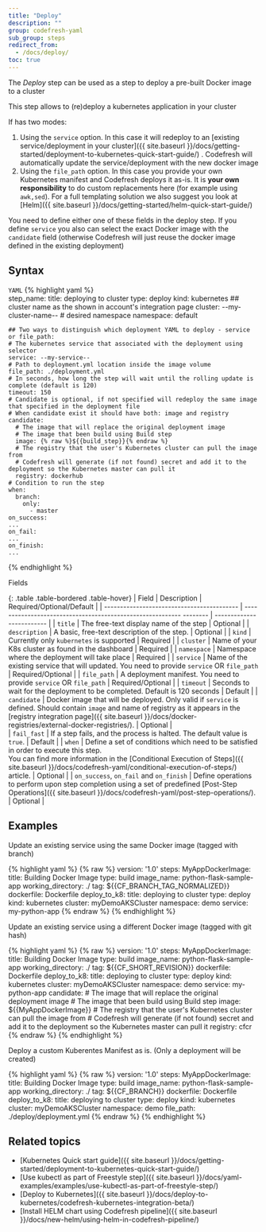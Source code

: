 ```yaml
---
title: "Deploy"
description: ""
group: codefresh-yaml
sub_group: steps
redirect_from:
  - /docs/deploy/
toc: true
---
```

The *Deploy* step can be used as a step to deploy a pre-built Docker image to a cluster

This step allows to (re)deploy a kubernetes application in your cluster

If has two modes:

1. Using the `service` option. In this case it will redeploy to an [existing service/deployment in your cluster]({{ site.baseurl }}/docs/getting-started/deployment-to-kubernetes-quick-start-guide/) . Codefresh will
automatically update the service/deployment with the new docker image
1. Using the `file_path` option. In this case you provide your own Kubernetes manifest and Codefresh deploys it as-is. It is **your
own responsibility** to do custom replacements here (for example using `awk,sed`). For a full templating solution we also
suggest you look at [Helm]({{ site.baseurl }}/docs/getting-started/helm-quick-start-guide/)

You need to define either one of these fields in the deploy step. If you define `service` you also can select the exact Docker image
with the `candidate` field (otherwise Codefresh will just reuse the docker image defined in the existing deployment)

## Syntax

  `YAML`
{% highlight yaml %}    
  step_name:
    title: deploying to cluster
    type: deploy
    kind: kubernetes 
    ## cluster name as the shown in account's integration page
    cluster:  --my-cluster-name--
    # desired namespace
    namespace: default
    
    ## Two ways to distinguish which deployment YAML to deploy - service or file_path:    
    # The kubernetes service that associated with the deployment using selector
    service: --my-service--
    # Path to deployment.yml location inside the image volume
    file_path: ./deployment.yml
    # In seconds, how long the step will wait until the rolling update is complete (default is 120)
    timeout: 150
    # Candidate is optional, if not specified will redeploy the same image that specified in the deployment file
    # When candidate exist it should have both: image and registry
    candidate:
      # The image that will replace the original deployment image 
      # The image that been build using Build step
      image: {% raw %}${{build_step}}{% endraw %}
      # The registry that the user's Kubernetes cluster can pull the image from
      # Codefresh will generate (if not found) secret and add it to the deployment so the Kubernetes master can pull it
      registry: dockerhub
    # Condition to run the step
    when:
      branch:
        only:
          - master
    on_success:
    ...
    on_fail:
    ...
    on_finish:
    ...        
{% endhighlight %}

Fields

{: .table .table-bordered .table-hover}
| Field                                      | Description                                                                                                                                                                                                                        | Required/Optional/Default |
| ------------------------------------------ | ----------------------------------------------------------  -------- | ------------------------- |
| `title`                                    | The free-text display name of the step                               | Optional                  |
| `description`                              | A basic, free-text description of the step.                          | Optional                  |
| `kind`                        | Currently only `kubernetes` is supported                | Required                   |
| `cluster`                        | Name of your K8s cluster as found in the dashboard               | Required                   |
| `namespace`                        | Namespace where the deployment will take place           | Required                   |
| `service`                        | Name of the existing service that will updated. You need to provide `service` OR `file_path`               | Required/Optional                   |
| `file_path`                        | A deployment manifest. You need to provide `service` OR `file_path`                | Required/Optional                  |
| `timeout`                        | Seconds to wait for the deployment to be completed. Default is 120 seconds               | Default                   |
| `candidate`                        | Docker image that will be deployed. Only valid if `service` is defined. Should contain `image` and name of registry as it appears in the [registry integration page]({{ site.baseurl }}/docs/docker-registries/external-docker-registries/).                | Optional                  |                  
| `fail_fast`                                | If a step fails, and the process is halted. The default value is `true`.                                                                                                        | Default                   |
| `when`                                     | Define a set of conditions which need to be satisfied in order to execute this step.<br>You can find more information in the [Conditional Execution of Steps]({{ site.baseurl }}/docs/codefresh-yaml/conditional-execution-of-steps/) article.          | Optional                  |
| `on_success`, `on_fail` and `on_finish`    | Define operations to perform upon step completion using a set of predefined [Post-Step Operations]({{ site.baseurl }}/docs/codefresh-yaml/post-step-operations/).                                                                               | Optional                  |

## Examples

Update an existing service using the same Docker image (tagged with branch)

{% highlight yaml %} 
{% raw %}
version: '1.0'
steps:
  MyAppDockerImage:
    title: Building Docker Image
    type: build
    image_name: python-flask-sample-app
    working_directory: ./
    tag: ${{CF_BRANCH_TAG_NORMALIZED}}
    dockerfile: Dockerfile
  deploy_to_k8:
    title: deploying to cluster
    type: deploy
    kind: kubernetes 
    cluster:  myDemoAKSCluster
    namespace: demo
    service: my-python-app
{% endraw %}
{% endhighlight %}

Update an existing service using a different Docker image (tagged with git hash)

{% highlight yaml %} 
{% raw %}
version: '1.0'
steps:
  MyAppDockerImage:
    title: Building Docker Image
    type: build
    image_name: python-flask-sample-app
    working_directory: ./
    tag: ${{CF_SHORT_REVISION}}
    dockerfile: Dockerfile
  deploy_to_k8:
    title: deploying to cluster
    type: deploy
    kind: kubernetes 
    cluster:  myDemoAKSCluster
    namespace: demo
    service: my-python-app
    candidate:
      # The image that will replace the original deployment image 
      # The image that been build using Build step
      image: ${{MyAppDockerImage}}
      # The registry that the user's Kubernetes cluster can pull the image from
      # Codefresh will generate (if not found) secret and add it to the deployment so the Kubernetes master can pull it
      registry: cfcr
{% endraw %}
{% endhighlight %}


Deploy a custom Kuberentes Manifest as is. (Only a deployment will be created)


{% highlight yaml %} 
{% raw %}
version: '1.0'
steps:
  MyAppDockerImage:
    title: Building Docker Image
    type: build
    image_name: python-flask-sample-app
    working_directory: ./
    tag: ${{CF_BRANCH}}
    dockerfile: Dockerfile
  deploy_to_k8:
    title: deploying to cluster
    type: deploy
    kind: kubernetes 
    cluster:  myDemoAKSCluster
    namespace: demo
    file_path: ./deploy/deployment.yml
{% endraw %}
{% endhighlight %}





## Related topics
- [Kubernetes Quick start guide]({{ site.baseurl }}/docs/getting-started/deployment-to-kubernetes-quick-start-guide/) 
- [Use kubectl as part of Freestyle step]({{ site.baseurl }}/docs/yaml-examples/examples/use-kubectl-as-part-of-freestyle-step/) 
- [Deploy to Kubernetes]({{ site.baseurl }}/docs/deploy-to-kubernetes/codefresh-kubernetes-integration-beta/) 
- [Install HELM chart using Codefresh pipeline]({{ site.baseurl }}/docs/new-helm/using-helm-in-codefresh-pipeline/)

